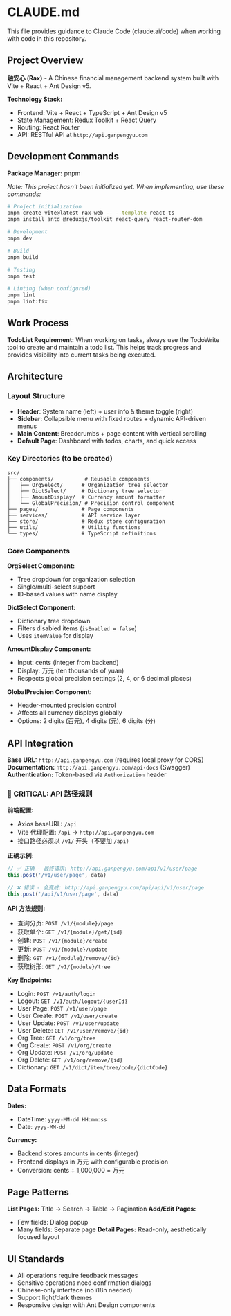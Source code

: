 # CLAUDE.md

This file provides guidance to Claude Code (claude.ai/code) when working with code in this repository.

## Project Overview

**融安心 (Rax)** - A Chinese financial management backend system built with Vite + React + Ant Design v5.

**Technology Stack:**
- Frontend: Vite + React + TypeScript + Ant Design v5
- State Management: Redux Toolkit + React Query
- Routing: React Router
- API: RESTful API at `http://api.ganpengyu.com`

## Development Commands

**Package Manager:** pnpm

*Note: This project hasn't been initialized yet. When implementing, use these commands:*

```bash
# Project initialization
pnpm create vite@latest rax-web -- --template react-ts
pnpm install antd @reduxjs/toolkit react-query react-router-dom

# Development
pnpm dev

# Build
pnpm build

# Testing
pnpm test

# Linting (when configured)
pnpm lint
pnpm lint:fix
```

## Work Process

**TodoList Requirement:** When working on tasks, always use the TodoWrite tool to create and maintain a todo list. This helps track progress and provides visibility into current tasks being executed.

## Architecture

### Layout Structure
- **Header**: System name (left) + user info & theme toggle (right)
- **Sidebar**: Collapsible menu with fixed routes + dynamic API-driven menus
- **Main Content**: Breadcrumbs + page content with vertical scrolling
- **Default Page**: Dashboard with todos, charts, and quick access

### Key Directories (to be created)
```
src/
├── components/          # Reusable components
│   ├── OrgSelect/      # Organization tree selector
│   ├── DictSelect/     # Dictionary tree selector
│   ├── AmountDisplay/  # Currency amount formatter
│   └── GlobalPrecision/ # Precision control component
├── pages/              # Page components
├── services/           # API service layer
├── store/              # Redux store configuration
├── utils/              # Utility functions
└── types/              # TypeScript definitions
```

### Core Components

**OrgSelect Component:**
- Tree dropdown for organization selection
- Single/multi-select support
- ID-based values with name display

**DictSelect Component:**
- Dictionary tree dropdown
- Filters disabled items (`isEnabled = false`)
- Uses `itemValue` for display

**AmountDisplay Component:**
- Input: cents (integer from backend)
- Display: 万元 (ten thousands of yuan)
- Respects global precision settings (2, 4, or 6 decimal places)

**GlobalPrecision Component:**
- Header-mounted precision control
- Affects all currency displays globally
- Options: 2 digits (百元), 4 digits (元), 6 digits (分)

## API Integration

**Base URL:** `http://api.ganpengyu.com` (requires local proxy for CORS)
**Documentation:** `http://api.ganpengyu.com/api-docs` (Swagger)
**Authentication:** Token-based via `Authorization` header

### 🚨 CRITICAL: API 路径规则
**前端配置:**
- Axios baseURL: `/api`
- Vite 代理配置: `/api` → `http://api.ganpengyu.com`
- 接口路径必须以 `/v1/` 开头（不要加 `/api`）

**正确示例:**
```typescript
// ✅ 正确 - 最终请求: http://api.ganpengyu.com/api/v1/user/page  
this.post('/v1/user/page', data)

// ❌ 错误 - 会变成: http://api.ganpengyu.com/api/api/v1/user/page
this.post('/api/v1/user/page', data)
```

**API 方法规则:**
- 查询分页: `POST /v1/{module}/page`
- 获取单个: `GET /v1/{module}/get/{id}`
- 创建: `POST /v1/{module}/create`
- 更新: `POST /v1/{module}/update`
- 删除: `GET /v1/{module}/remove/{id}`
- 获取树形: `GET /v1/{module}/tree`

**Key Endpoints:**
- Login: `POST /v1/auth/login`
- Logout: `GET /v1/auth/logout/{userId}`
- User Page: `POST /v1/user/page`
- User Create: `POST /v1/user/create`
- User Update: `POST /v1/user/update` 
- User Delete: `GET /v1/user/remove/{id}`
- Org Tree: `GET /v1/org/tree`
- Org Create: `POST /v1/org/create`
- Org Update: `POST /v1/org/update`
- Org Delete: `GET /v1/org/remove/{id}`
- Dictionary: `GET /v1/dict/item/tree/code/{dictCode}`

## Data Formats

**Dates:**
- DateTime: `yyyy-MM-dd HH:mm:ss`
- Date: `yyyy-MM-dd`

**Currency:**
- Backend stores amounts in cents (integer)
- Frontend displays in 万元 with configurable precision
- Conversion: cents ÷ 1,000,000 = 万元

## Page Patterns

**List Pages:** Title → Search → Table → Pagination
**Add/Edit Pages:** 
- Few fields: Dialog popup
- Many fields: Separate page
**Detail Pages:** Read-only, aesthetically focused layout

## UI Standards

- All operations require feedback messages
- Sensitive operations need confirmation dialogs
- Chinese-only interface (no i18n needed)
- Support light/dark themes
- Responsive design with Ant Design components